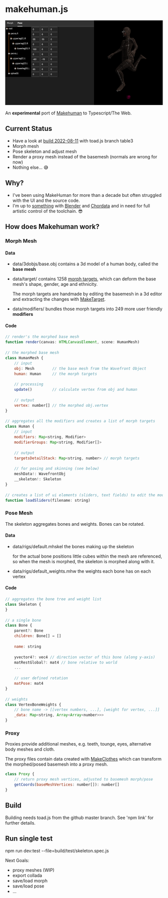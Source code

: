 # makehuman.js

<div style="text-align:npm center">
  <img src="data/screenshot.png" />

  An **experimental** port of [Makehuman](http://www.makehumancommunity.org) to Typescript/The Web.
</div>

## Current Status

* Have a look at [build 2022-08-11](https://markandre13.github.io/makehuman.js/) with toad.js branch table3
* Morph mesh
* Pose skeleton and adjust mesh
* Render a proxy mesh instead of the basemesh (normals are wrong for now)
* Nothing else... 😅

## Why?

* I've been using MakeHuman for more than a decade but often struggled with the UI and the source code.
* I'm up to [something](https://mark13.org) with [Blender](https://www.blender.org) and [Chordata](https://chordata.cc) and in need for full artistic control of the toolchain. 😎

## How does Makehuman work?

### Morph Mesh

#### Data

* data/3dobjs/base.obj contains a 3d model of a human body, called the **base mesh**
* data/target/ contains 1258 [morph targets](https://en.wikipedia.org/wiki/Morph_target_animation),
  which can deform the base mesh's shape, gender, age and ethnicity.

  The morph targets are handmade by editing the basemesh in a 3d editor and
  extracting the changes with [MakeTarget](https://github.com/makehumancommunity/maketarget-standalone).

* data/modifiers/ bundles those morph targets into 249 more user friendly **modifiers**

#### Code
```js
// render's the morphed base mesh
function render(canvas: HTMLCanvasElement, scene: HumanMesh)

// the morphed base mesh
class HumanMesh {
    // input
    obj: Mesh        // the base mesh from the Wavefront Object
    human: Human     // the morph targets

    // processing
    update()         // calculate vertex from obj and human

    // output
    vertex: number[] // the morphed obj.vertex
}

// aggregates all the modifiers and creates a list of morph targets
class Human {
    // input
    modifiers: Map<string, Modifier>
    modifierGroups: Map<string, Modifier[]>

    // output 
    targetsDetailStack: Map<string, number> // morph targets

    // for posing and skinning (see below)
    meshData!: WavefrontObj
    __skeleton!: Skeleton
}

// creates a list of ui elements (sliders, text fields) to edit the modifier values
function loadSliders(filename: string)
```

### Pose Mesh

The skeleton aggregates bones and weights. Bones can be rotated.

#### Data

* data/rigs/default.mhskel the bones making up the skeleton

  for the actual bone positions little cubes within the mesh are referenced,
  so when the mesh is morphed, the skeleton is morphed along with it.
  
* data/rigs/default_weights.mhw the weights each bone has on each vertex

#### Code

```js
// aggregates the bone tree and weight list
class Skeleton {
}

// a single bone
class Bone {
    parent?: Bone
    children: Bone[] = []

    name: string

    yvector4?: vec4 // direction vector of this bone (along y-axis)
    matRestGlobal?: mat4 // bone relative to world
    ...

    // user defined rotation
    matPose: mat4
}

// weights
class VertexBoneWeights {
    // bone name -> [[vertex numbers, ...], [weight for vertex, ...]]
    _data: Map<string, Array<Array<number>>>
}
```

### Proxy

Proxies provide additional meshes, e.g. teeth, tounge, eyes, alternative body
meshes and cloth.

The proxy files contain data created with [MakeClothes](https://github.com/makehumancommunity/community-plugins-makeclothes) which can transform the
morphed/posed basemesh into a proxy mesh.

```js
class Proxy {
    // return proxy mesh vertices, adjusted to basemesh morph/pose
    getCoords(baseMeshVertices: number[]): number[]
}
```

## Build

Building needs toad.js from the github master branch. See 'npm link' for further details.

## Run single test

npm run dev:test --file=build/test/skeleton.spec.js

Next Goals:

* proxy meshes (WIP)
* export collada
* save/load morph
* save/load pose
* ...
<!--
cd /Users/mark/upstream/makehuman/makehuman
./makehuman

joe core/mhmain.py
pip3.9 install --upgrade --force-reinstall PyQt5

WHAT TO DO NOW

===============================

fg = None
groups = []
faceGroups = {}

# this seems to just store color/colorID ?
class FaceGroup
  name
  idx
  object: parent (Object3D)
  color
  colorID
  
class Object3D
  _groups_rev[<name>] = FaceGroup // index in _faceGroups
  _faceGroups = FaceGroup[]
  createFaceGroup(name)
  
  # makehuman.js calculates those when rendering
  fnorm[]: face normals
  vnorm[]: vertex normals
  vtang[]: vertex tangents
  
---------------------
// plugins/3_libraries_skeleton/skeletonlibrary.py
human.setSkeleton(skel)

// shared/skeleton.py
class Skeleton {
  fromFile(path, mesh)
}

// apps/animation.py
class AnimatedMesh {
  __skeleton: Skeleton
  __meshes: []
  __vertexToBoneMaps: []
  ...
  
  // this looks like were the animation is done... but
  // it's only a part within some optimized code...
  skinMesh(coords, compiledVertWeights, poseData)
}

class AnimationTrack
class Pose: AnimationTrack
class PoseUnit: AnimationTrack
class VertexBoneWeights

// apps/human.py
class Human: AnimatedMesh {
}

===============================

Proxy

so basically, the proxy meshes must also go through morph and pose,
which would mean theres a mapping of the morph/pose weights to the proxy mesh somewhere.

but 1st, what exactly is in the Proxy class???

me thinks that i did not implement the 3d object...

what do we do with object.proxy ???

proxy.object
object.proxy (Object3D does not have a proxy attribute)

Setting a proxy starts here:

/Users/mark/upstream/makehuman/makehuman/plugins/3_libraries_proxy_chooser.py
    def selectProxy(self, mhclofile):
        pxy = proxy.loadProxy(self.human,
                              mhclofile,
                              type=self.proxyName.capitalize())
        # Override z_depth and mesh priority to the same as human mesh
        pxy.z_depth = self.human.getSeedMesh().priority
        mesh,obj = pxy.loadMeshAndObject(self.human)
        self.human.setProxy(pxy)

/Users/mark/upstream/makehuman/makehuman/apps/human.py

    def setProxy(self, proxy):
        oldPxy = self.getProxy()
        oldPxyMesh = self.getProxyMesh()
        # Fit to basemesh in rest pose, then pose proxy
        super(Human, self).setProxy(proxy)              

        if oldPxyMesh:
            self.removeBoundMesh(oldPxyMesh.name)
        if self.proxy:
            # Add new mesh and vertex weight assignments
            self._updateMeshVertexWeights(self.getProxyMesh())
            self.refreshPose()

        event = events3d.HumanEvent(self, 'proxyChange')
        event.proxy = 'human'
        self.callEvent('onChanged', event)

/Users/mark/upstream/makehuman/makehuman/core/guicommon.py
    def setProxy(self, proxy):
        isSubdivided = self.isSubdivided()

        if self.proxy:
            self.proxy = None
            self.detachMesh(self.__proxyMesh)
            self.__proxyMesh.clear()
            self.__proxyMesh = None
            if self.__proxySubdivisionMesh:
                self.detachMesh(self.__proxySubdivisionMesh)
                self.__proxySubdivisionMesh.clear()
                self.__proxySubdivisionMesh = None
            self.mesh = self.__seedMesh
            self.mesh.setVisibility(1)

        if proxy:
            import files3d
            self.proxy = proxy

            self.__proxyMesh = proxy.object.mesh.clone()
            self.__proxyMesh.object = self

            # Copy attributes from human mesh to proxy mesh
            for attr in ('visibility', 'pickable', 'cameraMode'):
                setattr(self.__proxyMesh, attr, getattr(self.mesh, attr))

            self.updateProxyMesh()

            # Attach to GL object if this object is attached to viewport
            if self.__seedMesh.object3d:
                self.attachMesh(self.__proxyMesh)

            self.mesh.setVisibility(0)
            self.mesh = self.__proxyMesh
            self.mesh.setVisibility(1)

        self.setSubdivided(isSubdivided)

    def updateProxyMesh(self, fit_to_posed=False):
        if self.proxy and self.__proxyMesh:
            self.proxy.update(self.__proxyMesh, fit_to_posed)
            self.__proxyMesh.update()

/Users/mark/upstream/makehuman/makehuman/shared/proxy.py

    def update(self, mesh, fit_to_posed=False):
        #log.debug("Updating proxy %s.", self.name)
        coords = self.getCoords(fit_to_posed)
        mesh.changeCoords(coords)
        mesh.calcNormals()

Object
  setProxy()

  detachMesh
  attachMesh
  updateProxyMesh()

===============================

I already implemented animating a makehuman generated mesh,
but based on loading an export to collada.

~/c/human/      ;; loads and animates a collada file exported by makehuman

  collada.cc    ;; load collada file into human: Geometry
    collada()
    
  human.hh      ;; the loaded collada file
  class Geometry {
        // mesh
        vertex: double[]
        normal: double[]
        polylist_vcount: unsigned[]     // points per polygon in polylist
        polylist: unsigned[]: vertex index/normal index
        
        // skeleton
        skeleton: SkeletonNode
        
        // mesh-skeleton relation
        joint: string[];             // a list of joint names within the skeleton
        node: SkeletonNode*[]        // joint index to skeleton nodea
        bindShapeMatrix: double[];
        weight: double[];
        inversebind: double[];
        v: unsigned[];
        vcount: unsigned[]; // should be the save as vertex/3
  }
  
  class SkeletonNode {
        name: string
        children: SkeletonNode[]
        m: Matrix
        global_m: Matrix
        x, y, z: double         // additional rotation
  }

human.cc
  TViewer::glPaint()  
    skinning equation
    
    v_out = sum_i=0^n ((v*BSM) * IBM_i * JMi) * JW_i
    
    n    = number of joints
    BSM  := bind-shape matrix (identity in makehuman)
    IBMi := inverse bin-pose matrix of joint i (not read yet)
    JMi  := transformation matrix of joint j
    JW   := weight of influence of joint i on vertex v

BUG IN TOAD.JS (REGRESSION TEST FOR NOW)
o switch to pose tab
o open root
o switch to morph tab
o switch to pose tab
o close root
=> two root nodes appear

-->